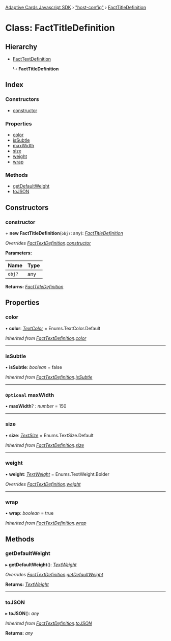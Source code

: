 [Adaptive Cards Javascript SDK](../README.md) › ["host-config"](../modules/_host_config_.md) › [FactTitleDefinition](_host_config_.facttitledefinition.md)

# Class: FactTitleDefinition

## Hierarchy

* [FactTextDefinition](_host_config_.facttextdefinition.md)

  ↳ **FactTitleDefinition**

## Index

### Constructors

* [constructor](_host_config_.facttitledefinition.md#constructor)

### Properties

* [color](_host_config_.facttitledefinition.md#color)
* [isSubtle](_host_config_.facttitledefinition.md#issubtle)
* [maxWidth](_host_config_.facttitledefinition.md#optional-maxwidth)
* [size](_host_config_.facttitledefinition.md#size)
* [weight](_host_config_.facttitledefinition.md#weight)
* [wrap](_host_config_.facttitledefinition.md#wrap)

### Methods

* [getDefaultWeight](_host_config_.facttitledefinition.md#getdefaultweight)
* [toJSON](_host_config_.facttitledefinition.md#tojson)

## Constructors

###  constructor

\+ **new FactTitleDefinition**(`obj?`: any): *[FactTitleDefinition](_host_config_.facttitledefinition.md)*

*Overrides [FactTextDefinition](_host_config_.facttextdefinition.md).[constructor](_host_config_.facttextdefinition.md#constructor)*

**Parameters:**

Name | Type |
------ | ------ |
`obj?` | any |

**Returns:** *[FactTitleDefinition](_host_config_.facttitledefinition.md)*

## Properties

###  color

• **color**: *[TextColor](../enums/_enums_.textcolor.md)* = Enums.TextColor.Default

*Inherited from [FactTextDefinition](_host_config_.facttextdefinition.md).[color](_host_config_.facttextdefinition.md#color)*

___

###  isSubtle

• **isSubtle**: *boolean* = false

*Inherited from [FactTextDefinition](_host_config_.facttextdefinition.md).[isSubtle](_host_config_.facttextdefinition.md#issubtle)*

___

### `Optional` maxWidth

• **maxWidth**? : *number* = 150

___

###  size

• **size**: *[TextSize](../enums/_enums_.textsize.md)* = Enums.TextSize.Default

*Inherited from [FactTextDefinition](_host_config_.facttextdefinition.md).[size](_host_config_.facttextdefinition.md#size)*

___

###  weight

• **weight**: *[TextWeight](../enums/_enums_.textweight.md)* = Enums.TextWeight.Bolder

*Overrides [FactTextDefinition](_host_config_.facttextdefinition.md).[weight](_host_config_.facttextdefinition.md#weight)*

___

###  wrap

• **wrap**: *boolean* = true

*Inherited from [FactTextDefinition](_host_config_.facttextdefinition.md).[wrap](_host_config_.facttextdefinition.md#wrap)*

## Methods

###  getDefaultWeight

▸ **getDefaultWeight**(): *[TextWeight](../enums/_enums_.textweight.md)*

*Overrides [FactTextDefinition](_host_config_.facttextdefinition.md).[getDefaultWeight](_host_config_.facttextdefinition.md#getdefaultweight)*

**Returns:** *[TextWeight](../enums/_enums_.textweight.md)*

___

###  toJSON

▸ **toJSON**(): *any*

*Inherited from [FactTextDefinition](_host_config_.facttextdefinition.md).[toJSON](_host_config_.facttextdefinition.md#tojson)*

**Returns:** *any*
